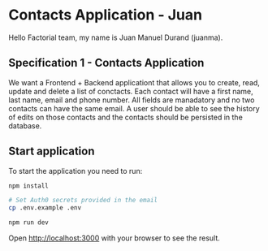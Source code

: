 # Contacts Application - Juan

Hello Factorial team, my name is Juan Manuel Durand (juanma).

## Specification 1 - Contacts Application

We want a Frontend + Backend applicationt that allows you to create, read, update and delete a list of conctacts. Each contact will have a first name, last name, email and phone number. All fields are manadatory and no two contacts can have the same email. A user should be able to see the history of edits on those contacts and the contacts should be persisted in the database.

## Start application

To start the application you need to run:

```bash
npm install

# Set Auth0 secrets provided in the email
cp .env.example .env

npm run dev

```

Open [http://localhost:3000](http://localhost:3000) with your browser to see the result.
